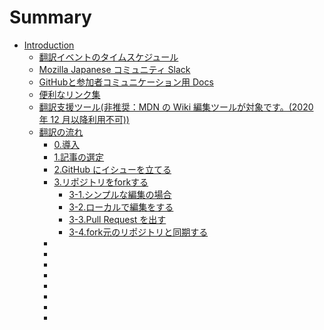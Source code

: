 # Summary

* [Introduction](README.md)
  * [翻訳イベントのタイムスケジュール](time-schedule.md)
  * [Mozilla Japanese コミュニティ  Slack](community-slack.md)
  * [GitHubと参加者コミュニケーション用 Docs](communication.md)
  * [便利なリンク集](link.md)
  * [翻訳支援ツール(非推奨：MDN の Wiki 編集ツールが対象です。(2020 年 12 月以降利用不可))](deprecated-tools.md)
  * [翻訳の流れ](translation-flow.md)
    * [0.導入](translation-introduction.md)
    * [1.記事の選定](select-articles.md)
    * [2.GitHub にイシューを立てる](git-issue.md)
    * [3.リポジトリをforkする](repository-fork.md)
      * [3-1.シンプルな編集の場合](simple-edits.md)
      * [3-2.ローカルで編集をする](local-edits.md)
      * [3-3.Pull Request を出す](pull-request.md)
      * [3-4.fork元のリポジトリと同期する](synchronize-forked-repository.md)
    * [](xxxx.md)
    * [](xxxx.md)
    * [](xxxx.md)
    * [](xxxx.md)
    * [](xxxx.md)
    * [](xxxx.md)
    * [](xxxx.md)
    * [](xxxx.md)
